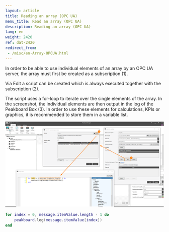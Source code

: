 ```yaml
---
layout: article
title: Reading an array (OPC UA)
menu_title: Read an array (OPC UA)
description: Reading an array (OPC UA)
lang: en
weight: 2420
ref: dat-2420
redirect_from: 
 - /misc/en-Array-OPCUA.html
---
```


In order to be able to use individual elements of an array by an OPC UA server, the array must first be created as a subscription (1).

Via Edit a script can be created which is always executed together with the subscription (2).

The script uses a for-loop to iterate over the single elements of the array.
In the screenshot, the individual elements are then output in the log of the Peakboard Box (3).
In order to use these elements for calculations, KPIs or graphics, it is recommended to store them in a variable list.

![img01](/assets/images/misc/ArrayOPCUA/img01.png)

```lua
for index = 0, message.itemValue.length - 1 do
	peakboard.log(message.itemValue[index])
end
```
